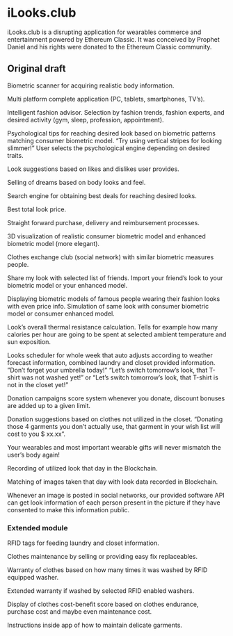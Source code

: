 # iLooks.club
iLooks.club is a disrupting application for wearables commerce and entertainment powered by Ethereum Classic. It was conceived by Prophet Daniel and his rights were donated to the Ethereum Classic community.

## Original draft

Biometric scanner for acquiring realistic body information.

Multi platform complete application (PC, tablets, smartphones, TV’s).

Intelligent fashion advisor. Selection by fashion trends, fashion experts, and desired activity (gym, sleep, profession, appointment).

Psychological tips for reaching desired look based on biometric patterns matching consumer biometric model. “Try using vertical stripes for looking slimmer!” User selects the psychological engine depending on desired traits.

Look suggestions based on likes and dislikes user provides.

Selling of dreams based on body looks and feel.

Search engine for obtaining best deals for reaching desired looks.

Best total look price.

Straight forward purchase, delivery and reimbursement processes.

3D visualization of realistic consumer biometric model and enhanced biometric model (more elegant).

Clothes exchange club (social network) with similar biometric measures people.

Share my look with selected list of friends. Import your friend’s look to your biometric model or your enhanced model.

Displaying biometric models of famous people wearing their fashion looks with even price info. Simulation of same look with consumer biometric model or consumer enhanced model.

Look’s overall thermal resistance calculation. Tells for example how many calories per hour are going to be spent at selected ambient temperature and sun exposition.

Looks scheduler for whole week that auto adjusts according to weather forecast information, combined laundry and closet provided information. ”Don’t forget your umbrella today!” “Let’s switch tomorrow’s look, that T-shirt was not washed yet!” or “Let’s switch tomorrow’s look, that T-shirt is not in the closet yet!”

Donation campaigns score system whenever you donate, discount bonuses are added up to a given limit.

Donation suggestions based on clothes not utilized in the closet. “Donating those 4 garments you don’t actually use, that garment in your wish list will cost to you $ xx.xx”.

Your wearables and most important wearable gifts will never mismatch the user’s body again!

Recording of utilized look that day in the Blockchain.

Matching of images taken that day with look data recorded in Blockchain.

Whenever an image is posted in social networks, our provided software API can get look information of each person present in the picture if they have consented to make this information public. 

### Extended module

RFID tags for feeding laundry and closet information.

Clothes maintenance by selling or providing easy fix replaceables.

Warranty of clothes based on how many times it was washed by RFID equipped washer.

Extended warranty if washed by selected RFID enabled washers.

Display of clothes cost-benefit score based on clothes endurance, purchase cost and maybe even maintenance cost.

Instructions inside app of how to maintain delicate garments.
